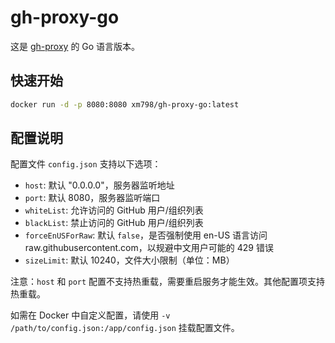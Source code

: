 # gh-proxy-go

这是 [gh-proxy](https://github.com/hunshcn/gh-proxy) 的 Go 语言版本。

## 快速开始

```bash
docker run -d -p 8080:8080 xm798/gh-proxy-go:latest
```

## 配置说明

配置文件 `config.json` 支持以下选项：

- `host`: 默认 "0.0.0.0"，服务器监听地址
- `port`: 默认 8080，服务器监听端口
- `whiteList`: 允许访问的 GitHub 用户/组织列表
- `blackList`: 禁止访问的 GitHub 用户/组织列表
- `forceEnUSForRaw`: 默认 `false`，是否强制使用 en-US 语言访问 raw.githubusercontent.com，以规避中文用户可能的 429 错误
- `sizeLimit`: 默认 10240，文件大小限制（单位：MB）

注意：`host` 和 `port` 配置不支持热重载，需要重启服务才能生效。其他配置项支持热重载。

如需在 Docker 中自定义配置，请使用 `-v /path/to/config.json:/app/config.json` 挂载配置文件。
